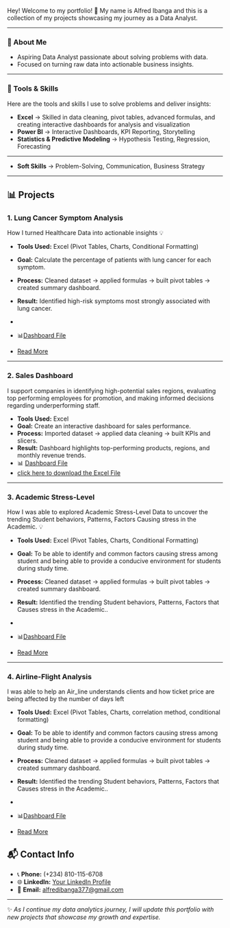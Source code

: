 Hey! Welcome to my portfolio! 🎉
My name is Alfred Ibanga and this is a collection of my projects showcasing my journey as a Data Analyst.  

---


### 🔎 About Me
- Aspiring Data Analyst passionate about solving problems with data. 
- Focused on turning raw data into actionable business insights.

---



### 🧰 Tools & Skills
Here are the tools and skills I use to solve problems and deliver insights:  


- **Excel** → Skilled in data cleaning, pivot tables, advanced formulas, and creating interactive dashboards for analysis and visualization 
- **Power BI** → Interactive Dashboards, KPI Reporting, Storytelling  
- **Statistics & Predictive Modeling** → Hypothesis Testing, Regression, Forecasting

---

- **Soft Skills** → Problem-Solving, Communication, Business Strategy


---



## 📊 Projects



### 1. Lung Cancer Symptom Analysis 

How I turned Healthcare Data into actionable insights 💡

- **Tools Used:** Excel (Pivot Tables, Charts, Conditional Formatting)  
- **Goal:** Calculate the percentage of patients with lung cancer for each symptom.  
- **Process:** Cleaned dataset → applied formulas → built pivot tables → created summary dashboard.  
- **Result:** Identified high-risk symptoms most strongly associated with lung cancer.
-   
- 📊[Dashboard File](https://github.com/AlfredIbanga/Portfolio/blob/main/1758061453612.jpg)

- [Read More](https://www.linkedin.com/posts/alfred-ibanga-al377_how-i-turned-healthcare-data-into-actionable-activity-7370624750752198656-JJan?utm_source=share&utm_medium=member_android&rcm=ACoAAEtTrboBFAI29OLxbSj3C_GuCmvhMgxsUPY)


  
---



### 2. Sales Dashboard

I support companies in identifying high-potential sales regions, evaluating top performing employees for promotion, and making informed decisions regarding underperforming staff.


- **Tools Used:** Excel  
- **Goal:** Create an interactive dashboard for sales performance.  
- **Process:** Imported dataset → applied data cleaning → built KPIs and slicers.  
- **Result:** Dashboard highlights top-performing products, regions, and monthly revenue trends.  
- 📊 [Dashboard File](https://github.com/AlfredIbanga/Portfolio/blob/main/Sales%20performance%20.jpg)
- [click here to download the Excel File](Sales.xlsx)

---


### 3. Academic Stress-Level 

How  I was able to explored Academic Stress-Level Data to uncover the trending Student behaviors, Patterns, Factors Causing stress in the Academic. 💡


- **Tools Used:** Excel (Pivot Tables, Charts, Conditional Formatting)  
- **Goal:** To be able to identify and common factors causing stress among student and being able to provide a conducive environment for students during study time.  
- **Process:** Cleaned dataset → applied formulas → built pivot tables → created summary dashboard.  
- **Result:** Identified  the trending Student behaviors, Patterns, Factors that Causes stress in the Academic..
-   
- 📊[Dashboard File](https://github.com/AlfredIbanga/Portfolio/blob/main/Picture3.jpg)

- [Read More](https://www.linkedin.com/posts/alfred-ibanga-al377_academic-stress-level-excel-dashboard-activity-7367203969846243328-LpXB?utm_source=share&utm_medium=member_desktop&rcm=ACoAAEtTrboBFAI29OLxbSj3C_GuCmvhMgxsUPY)

---

### 4. Airline-Flight Analysis 

I was able to help an Air_line understands clients and how ticket price are being affected by the number of days left

- **Tools Used:** Excel (Pivot Tables, Charts, correlation method, conditional formatting)  
- **Goal:** To be able to identify and common factors causing stress among student and being able to provide a conducive environment for students during study time.  
- **Process:** Cleaned dataset → applied formulas → built pivot tables → created summary dashboard.  
- **Result:** Identified  the trending Student behaviors, Patterns, Factors that Causes stress in the Academic..
-   
- 📊[Dashboard File](https://github.com/AlfredIbanga/Portfolio/blob/main/Picture3.jpg)

- [Read More](https://www.linkedin.com/posts/alfred-ibanga-al377_academic-stress-level-excel-dashboard-activity-7367203969846243328-LpXB?utm_source=share&utm_medium=member_desktop&rcm=ACoAAEtTrboBFAI29OLxbSj3C_GuCmvhMgxsUPY)



## 📬 Contact Info
- 📞 **Phone:** (+234) 810-115-6708  
- 🌐 **LinkedIn:** [Your LinkedIn Profile]( https://www.linkedin.com/in/alfred-ibanga-al377?lipi=urn%3Ali%3Apage%3Ad_flagship3_profile_view_base_contact_details%3BmH047EMxTKCPi%2BgtYq7OFQ%3D%3D)  
- 📧 **Email:** alfredibanga377@gmail.com
  
---

✨ *As I continue my data analytics journey, I will update this portfolio with new projects that showcase my growth and expertise.*    

